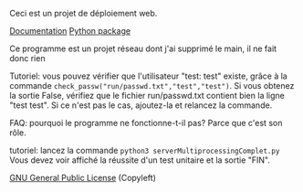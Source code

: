 Ceci est un projet de déploiement web.

[Documentation](http://projet-deploiement.readthedocs.io/)
[Python package](https://test.pypi.org/project/Projet-deploiement/)

Ce programme est un projet réseau dont j'ai supprimé le main, il ne fait donc rien

Tutoriel:
vous pouvez vérifier que l'utilisateur "test: test" existe, grâce à la commande `check_passw("run/passwd.txt","test","test")`.
Si vous obtenez la sortie False, vérifiez que le fichier run/passwd.txt contient bien la ligne "test    test". Si ce n'est pas le cas, ajoutez-la et relancez la commande.



FAQ: pourquoi le programme ne fonctionne-t-il pas?
Parce que c'est son rôle.

tutoriel:
lancez la commande `python3 serverMultiprocessingComplet.py`
Vous devez voir affiché la réussite d'un test unitaire et la sortie "FIN".



[GNU General Public License](LICENSE.md) (Copyleft)
